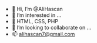- 👋 Hi, I’m @AliHascan
- 👀 I’m interested in ...
- 🌱 HTML, CSS, PHP
- 💞️ I’m looking to collaborate on ...
- 📫 alihascan7@gmail.com

<!---
AliHascan/AliHascan is a ✨ special ✨ repository because its `README.md` (this file) appears on your GitHub profile.
You can click the Preview link to take a look at your changes.
--->
